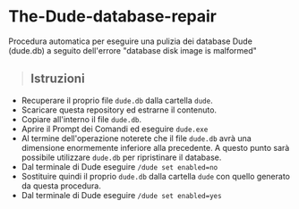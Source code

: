 # The-Dude-database-repair
Procedura automatica per eseguire una pulizia dei database Dude (dude.db) a seguito dell'errore "database disk image is malformed"

> ## Istruzioni
  * Recuperare il proprio file `dude.db` dalla cartella `dude`.
  * Scaricare questa repository ed estrarne il contenuto.
  * Copiare all'interno il file `dude.db`.
  * Aprire il Prompt dei Comandi ed eseguire `dude.exe`
  * Al termine dell'operazione noterete che il file `dude.db` avrà una dimensione enormemente inferiore alla precedente. A questo punto sarà possibile utilizzare `dude.db` per ripristinare il database.
  * Dal terminale di Dude eseguire `/dude set enabled=no`
  * Sostituire quindi il proprio `dude.db` dalla cartella `dude` con quello generato da questa procedura.
  * Dal terminale di Dude eseguire `/dude set enabled=yes`
